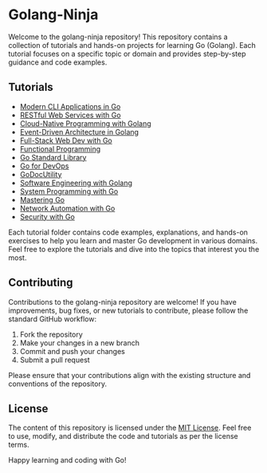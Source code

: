 # Golang-Ninja

Welcome to the golang-ninja repository! This repository contains a collection of tutorials and hands-on projects for learning Go (Golang). Each tutorial focuses on a specific topic or domain and provides step-by-step guidance and code examples.

## Tutorials

- [Modern CLI Applications in Go](./Modern-CLI-Applications-in-Go)
- [RESTful Web Services with Go](./RESTful-Web-Services-with-Go)
- [Cloud-Native Programming with Golang](./Cloud-Native-with-Golang)
- [Event-Driven Architecture in Golang](./Event-Driven-Architecture-in-Golang)
- [Full-Stack Web Dev with Go](./Full-Stack-Web-Dev-with-Go)
- [Functional Programming](./Functional-Programming)
- [Go Standard Library](./Go-Standard-Library)
- [Go for DevOps](./Go-for-DevOps-main)
- [GoDocUtility](./GoDocUtility)
- [Software Engineering with Golang](./Software-Engineering-with-Golang)
- [System Programming with Go](./System-Programming-with-Go)
- [Mastering Go](./Mastering-Go)
- [Network Automation with Go](./Network-Automation-with-Go)
- [Security with Go](./Security-with-Go)

Each tutorial folder contains code examples, explanations, and hands-on exercises to help you learn and master Go development in various domains. Feel free to explore the tutorials and dive into the topics that interest you the most.

## Contributing

Contributions to the golang-ninja repository are welcome! If you have improvements, bug fixes, or new tutorials to contribute, please follow the standard GitHub workflow:

1. Fork the repository
2. Make your changes in a new branch
3. Commit and push your changes
4. Submit a pull request

Please ensure that your contributions align with the existing structure and conventions of the repository.

## License

The content of this repository is licensed under the [MIT License](./LICENSE). Feel free to use, modify, and distribute the code and tutorials as per the license terms.

Happy learning and coding with Go!
